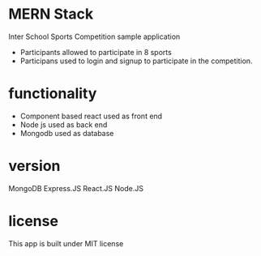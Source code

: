 # MERN Stack

Inter School Sports Competition sample application

* Participants allowed to participate in 8 sports
* Participans used to login and signup to participate in the competition. 

# functionality

* Component based react used as front end
* Node js used as back end
* Mongodb used as database
 
# version

MongoDB
Express.JS
React.JS
Node.JS

# license

This app is built under MIT license






